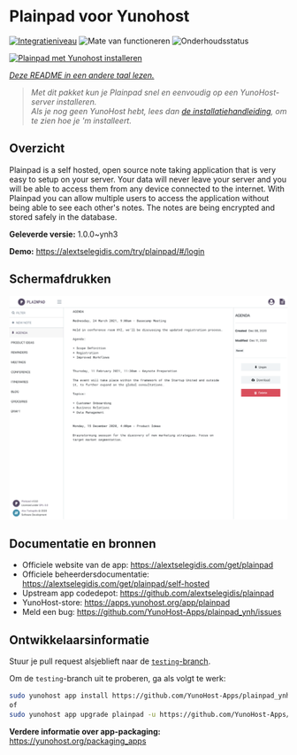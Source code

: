 <!--
NB: Deze README is automatisch gegenereerd door <https://github.com/YunoHost/apps/tree/master/tools/readme_generator>
Hij mag NIET handmatig aangepast worden.
-->

# Plainpad voor Yunohost

[![Integratieniveau](https://apps.yunohost.org/badge/integration/plainpad)](https://ci-apps.yunohost.org/ci/apps/plainpad/)
![Mate van functioneren](https://apps.yunohost.org/badge/state/plainpad)
![Onderhoudsstatus](https://apps.yunohost.org/badge/maintained/plainpad)

[![Plainpad met Yunohost installeren](https://install-app.yunohost.org/install-with-yunohost.svg)](https://install-app.yunohost.org/?app=plainpad)

*[Deze README in een andere taal lezen.](./ALL_README.md)*

> *Met dit pakket kun je Plainpad snel en eenvoudig op een YunoHost-server installeren.*  
> *Als je nog geen YunoHost hebt, lees dan [de installatiehandleiding](https://yunohost.org/install), om te zien hoe je 'm installeert.*

## Overzicht

Plainpad is a self hosted, open source note taking application that is very easy to setup on your server. Your data will never leave your server and you will be able to access them from any device connected to the internet.
With Plainpad you can allow multiple users to access the application without being able to see each other's notes. The notes are being encrypted and stored safely in the database.

**Geleverde versie:** 1.0.0~ynh3

**Demo:** <https://alextselegidis.com/try/plainpad/#/login>

## Schermafdrukken

![Schermafdrukken van Plainpad](./doc/screenshots/screenshot.png)

## Documentatie en bronnen

- Officiele website van de app: <https://alextselegidis.com/get/plainpad>
- Officiele beheerdersdocumentatie: <https://alextselegidis.com/get/plainpad/self-hosted>
- Upstream app codedepot: <https://github.com/alextselegidis/plainpad>
- YunoHost-store: <https://apps.yunohost.org/app/plainpad>
- Meld een bug: <https://github.com/YunoHost-Apps/plainpad_ynh/issues>

## Ontwikkelaarsinformatie

Stuur je pull request alsjeblieft naar de [`testing`-branch](https://github.com/YunoHost-Apps/plainpad_ynh/tree/testing).

Om de `testing`-branch uit te proberen, ga als volgt te werk:

```bash
sudo yunohost app install https://github.com/YunoHost-Apps/plainpad_ynh/tree/testing --debug
of
sudo yunohost app upgrade plainpad -u https://github.com/YunoHost-Apps/plainpad_ynh/tree/testing --debug
```

**Verdere informatie over app-packaging:** <https://yunohost.org/packaging_apps>
